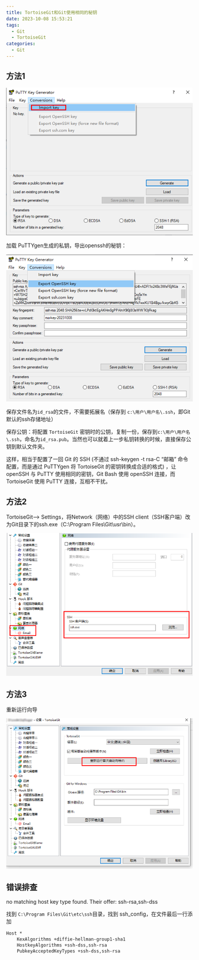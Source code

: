 ```yaml
---
title: TortoiseGit和Git使用相同的秘钥
date: 2023-10-08 15:53:21
tags:
  - Git
  - TortoiseGit
categories:
  - Git
---
```


## 方法1

![Snipaste_2023-10-08_15-32-57.png](/img1/Snipaste_2023-10-08_15-32-57.png)

加载 PuTTYgen生成的私钥，导出openssh的秘钥：

![Snipaste_2023-10-08_15-34-10.png](/img1/Snipaste_2023-10-08_15-34-10.png)

保存文件名为`id_rsa`的文件，不需要拓展名（保存到 `c:\用户\用户名\.ssh`，即Git默认的ssh存储地址）

保存公钥：将配置 `TortoiseGit` 密钥时的公钥，复制一份，保存到`c:\用户\用户名\.ssh`，命名为`id_rsa.pub`。当然也可以就着上一步私钥转换的时候，直接保存公钥到默认文件夹。

这样，相当于配置了一回 Git 的 SSH (不通过 ssh-keygen -t rsa-C “邮箱” 命令配置，而是通过 PuTTYgen 将 TortoiseGit 的密钥转换成合适的格式) ，让 openSSH 与 PuTTY 使用相同的密钥，Git Bash 使用 openSSH 连接，而 TortoiseGit 使用 PuTTY 连接，互相不干扰。

## 方法2

TortoiseGit--> Settings，将Network（网络）中的SSH client（SSH客户端）改为Git目录下的ssh.exe（C:\Program Files\Git\usr\bin）。

![Snipaste_2023-10-08_15-50-28.png](/img1/Snipaste_2023-10-08_15-50-28.png)

## 方法3

重新运行向导

![C:\Program Files\Git\usr\bin](/img1/Snipaste_2023-10-08_15-49-06.png)

## 错误排查

no matching host key type found. Their offer: ssh-rsa,ssh-dss

找到 `C:\Program Files\Git\etc\ssh`目录，找到 ssh_config，在文件最后一行添加

```t
Host *
    KexAlgorithms +diffie-hellman-group1-sha1
    HostkeyAlgorithms +ssh-dss,ssh-rsa
    PubkeyAcceptedKeyTypes +ssh-dss,ssh-rsa
```
